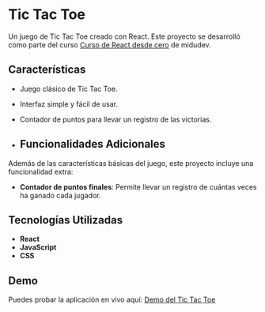 # Tic Tac Toe

Un juego de Tic Tac Toe creado con React. Este proyecto se desarrolló como parte del curso [Curso de React desde cero](https://www.youtube.com/watch?v=qkzcjwnueLA&list=PLUofhDIg_38q4D0xNWp7FEHOTcZhjWJ29&index=12&ab_channel=midulive) de midudev. 

## Características

- Juego clásico de Tic Tac Toe.
- Interfaz simple y fácil de usar.
- Contador de puntos para llevar un registro de las victorias.

- ## Funcionalidades Adicionales

Además de las características básicas del juego, este proyecto incluye una funcionalidad extra:
- **Contador de puntos finales**: Permite llevar un registro de cuántas veces ha ganado cada jugador.

## Tecnologías Utilizadas

- **React**
- **JavaScript**
- **CSS**

## Demo

Puedes probar la aplicación en vivo aquí: [Demo del Tic Tac Toe](https://tictactoe021.netlify.app/)
